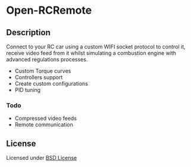 # Open-RCRemote

## **Description**

Connect to your RC car using a custom WIFI socket protocol to control it, receive video feed from it whilst simulating a combustion engine with advanced regulations processes.

- Custom Torque curves
- Controllers support
- Create custom configurations
- PID tuning

### Todo 

- Compressed video feeds
- Remote communication

## License
Licensed under [BSD License](https://opensource.org/licenses/BSD-3-Clause)